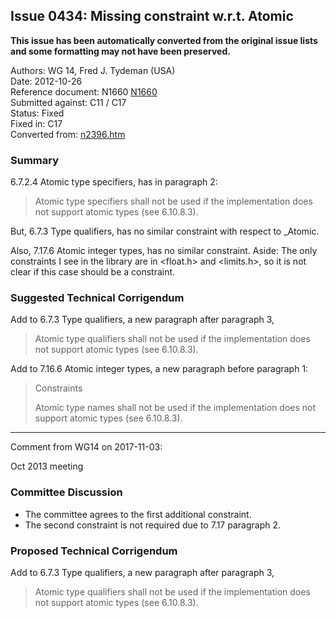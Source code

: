 ## Issue 0434: Missing constraint w.r.t. Atomic

**This issue has been automatically converted from the original issue lists and some formatting may not have been preserved.**

Authors: WG 14, Fred J. Tydeman (USA)  
Date: 2012-10-26  
Reference document: N1660 [N1660](https://www.open-std.org/jtc1/sc22/wg14/www/docs/n1660.htm)  
Submitted against: C11 / C17  
Status: Fixed  
Fixed in: C17  
Converted from: [n2396.htm](https://www.open-std.org/jtc1/sc22/wg14/www/docs/n2396.htm)

### Summary

6.7.2.4 Atomic type specifiers, has in paragraph 2:

> Atomic type specifiers shall not be used if the implementation does not support
> atomic types (see 6.10.8.3).

But, 6.7.3 Type qualifiers, has no similar constraint with respect to \_Atomic.

Also, 7.17.6 Atomic integer types, has no similar constraint. Aside: The only
constraints I see in the library are in \<float.h\> and \<limits.h\>, so it is
not clear if this case should be a constraint.

### Suggested Technical Corrigendum

Add to 6.7.3 Type qualifiers, a new paragraph after paragraph 3,

> Atomic type qualifiers shall not be used if the implementation does not support
> atomic types (see 6.10.8.3).

Add to 7.16.6 Atomic integer types, a new paragraph before paragraph 1:

> Constraints
>
> Atomic type names shall not be used if the implementation does not support
> atomic types (see 6.10.8.3).

---

Comment from WG14 on 2017-11-03:

Oct 2013 meeting

### Committee Discussion

* The committee agrees to the first additional constraint.
* The second constraint is not required due to 7.17 paragraph 2\.

### Proposed Technical Corrigendum

Add to 6.7.3 Type qualifiers, a new paragraph after paragraph 3,

> Atomic type qualifiers shall not be used if the implementation does not support
> atomic types (see 6.10.8.3).
